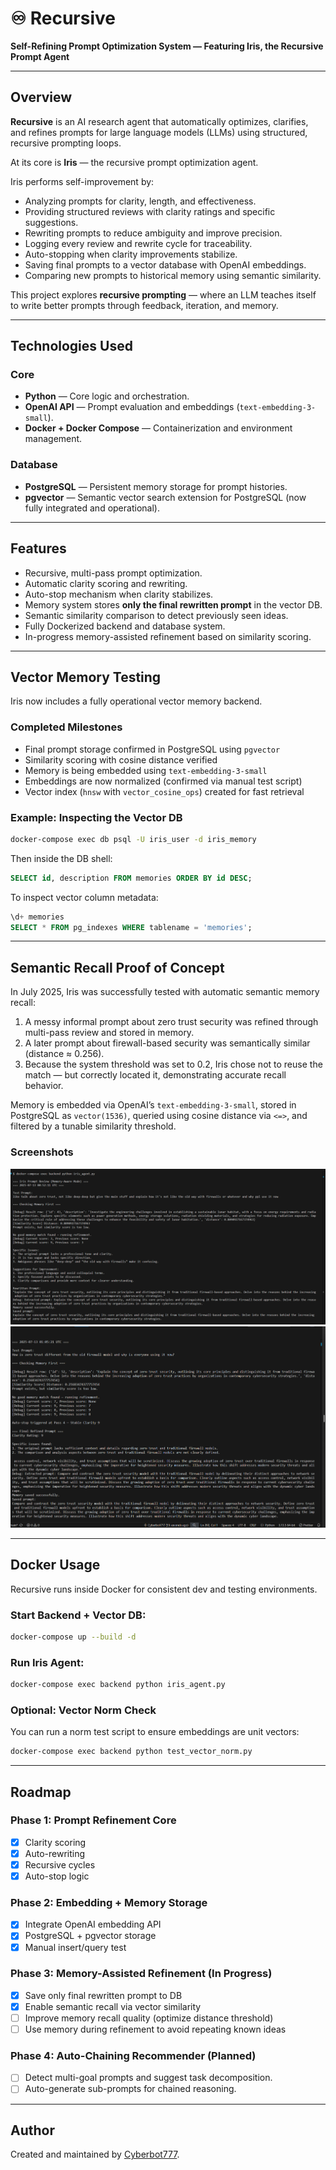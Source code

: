 # ♾️ Recursive

**Self-Refining Prompt Optimization System — Featuring Iris, the Recursive Prompt Agent**

---

## Overview

**Recursive** is an AI research agent that automatically optimizes, clarifies, and refines prompts for large language models (LLMs) using structured, recursive prompting loops.

At its core is **Iris** — the recursive prompt optimization agent.

Iris performs self-improvement by:
- Analyzing prompts for clarity, length, and effectiveness.
- Providing structured reviews with clarity ratings and specific suggestions.
- Rewriting prompts to reduce ambiguity and improve precision.
- Logging every review and rewrite cycle for traceability.
- Auto-stopping when clarity improvements stabilize.
- Saving final prompts to a vector database with OpenAI embeddings.
- Comparing new prompts to historical memory using semantic similarity.

This project explores **recursive prompting** — where an LLM teaches itself to write better prompts through feedback, iteration, and memory.

---

## Technologies Used

### Core
- **Python** — Core logic and orchestration.
- **OpenAI API** — Prompt evaluation and embeddings (`text-embedding-3-small`).
- **Docker + Docker Compose** — Containerization and environment management.

### Database
- **PostgreSQL** — Persistent memory storage for prompt histories.
- **pgvector** — Semantic vector search extension for PostgreSQL (now fully integrated and operational).

---

## Features

- Recursive, multi-pass prompt optimization.
- Automatic clarity scoring and rewriting.
- Auto-stop mechanism when clarity stabilizes.
- Memory system stores **only the final rewritten prompt** in the vector DB.
- Semantic similarity comparison to detect previously seen ideas.
- Fully Dockerized backend and database system.
- In-progress memory-assisted refinement based on similarity scoring.

---

## Vector Memory Testing

Iris now includes a fully operational vector memory backend.

### Completed Milestones
- Final prompt storage confirmed in PostgreSQL using `pgvector`
- Similarity scoring with cosine distance verified
- Memory is being embedded using `text-embedding-3-small`
- Embeddings are now normalized (confirmed via manual test script)
- Vector index (`hnsw` with `vector_cosine_ops`) created for fast retrieval

### Example: Inspecting the Vector DB

```bash
docker-compose exec db psql -U iris_user -d iris_memory
```

Then inside the DB shell:

```sql
SELECT id, description FROM memories ORDER BY id DESC;
```

To inspect vector column metadata:

```sql
\d+ memories
SELECT * FROM pg_indexes WHERE tablename = 'memories';
```

---

## Semantic Recall Proof of Concept

In July 2025, Iris was successfully tested with automatic semantic memory recall:

1. A messy informal prompt about zero trust security was refined through multi-pass review and stored in memory.
2. A later prompt about firewall-based security was semantically similar (distance ≈ 0.256).
3. Because the system threshold was set to 0.2, Iris chose not to reuse the match — but correctly located it, demonstrating accurate recall behavior.

Memory is embedded via OpenAI’s `text-embedding-3-small`, stored in PostgreSQL as `vector(1536)`, queried using cosine distance via `<=>`, and filtered by a tunable similarity threshold.

### Screenshots

![Semantic Memory Screenshot 1](frontend/public/semantic1.png)
![Semantic Memory Screenshot 2](frontend/public/semantic2.png)

---

## Docker Usage

Recursive runs inside Docker for consistent dev and testing environments.

### Start Backend + Vector DB:

```bash
docker-compose up --build -d
```

### Run Iris Agent:

```bash
docker-compose exec backend python iris_agent.py
```

### Optional: Vector Norm Check

You can run a norm test script to ensure embeddings are unit vectors:

```bash
docker-compose exec backend python test_vector_norm.py
```

---

## Roadmap

### **Phase 1:** Prompt Refinement Core
- [x] Clarity scoring
- [x] Auto-rewriting
- [x] Recursive cycles
- [x] Auto-stop logic

### **Phase 2:** Embedding + Memory Storage
- [x] Integrate OpenAI embedding API
- [x] PostgreSQL + pgvector storage
- [x] Manual insert/query test

### **Phase 3:** Memory-Assisted Refinement (In Progress)
- [x] Save only final rewritten prompt to DB
- [x] Enable semantic recall via vector similarity
- [ ] Improve memory recall quality (optimize distance threshold)
- [ ] Use memory during refinement to avoid repeating known ideas

### **Phase 4:** Auto-Chaining Recommender (Planned)
- [ ] Detect multi-goal prompts and suggest task decomposition.
- [ ] Auto-generate sub-prompts for chained reasoning.

---

## Author

Created and maintained by [Cyberbot777](https://github.com/Cyberbot777).

